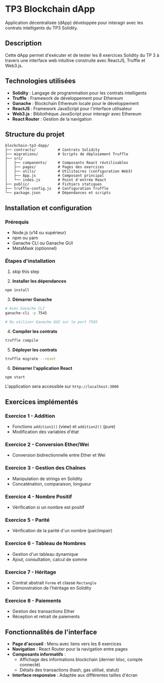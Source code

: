 # TP3 Blockchain dApp

Application décentralisée (dApp) développée pour interagir avec les contrats intelligents du TP3 Solidity.

## Description

Cette dApp permet d'exécuter et de tester les 8 exercices Solidity du TP 3 à travers une interface web intuitive construite avec ReactJS, Truffle et Web3.js.

## Technologies utilisées

- **Solidity** : Langage de programmation pour les contrats intelligents
- **Truffle** : Framework de développement pour Ethereum
- **Ganache** : Blockchain Ethereum locale pour le développement
- **ReactJS** : Framework JavaScript pour l'interface utilisateur
- **Web3.js** : Bibliothèque JavaScript pour interagir avec Ethereum
- **React Router** : Gestion de la navigation

## Structure du projet

```
blockchain-tp3-dapp/
├── contracts/          # Contrats Solidity
├── migrations/         # Scripts de déploiement Truffle
├── src/
│   ├── components/     # Composants React réutilisables
│   ├── pages/          # Pages des exercices
│   ├── utils/          # Utilitaires (configuration Web3)
│   ├── App.js          # Composant principal
│   └── index.js        # Point d'entrée React
├── public/             # Fichiers statiques
├── truffle-config.js   # Configuration Truffle
└── package.json        # Dépendances et scripts
```

## Installation et configuration

### Prérequis
- Node.js (v14 ou supérieur)
- npm ou yarn
- Ganache CLI ou Ganache GUI
- MetaMask (optionnel)

### Étapes d'installation

1. skip this step

2. **Installer les dépendances**
```bash
npm install
```

3. **Démarrer Ganache**
```bash
# Avec Ganache CLI
ganache-cli -p 7545

# Ou utiliser Ganache GUI sur le port 7545
```

4. **Compiler les contrats**
```bash
truffle compile
```

5. **Déployer les contrats**
```bash
truffle migrate --reset
```

6. **Démarrer l'application React**
```bash
npm start
```

L'application sera accessible sur `http://localhost:3000`

## Exercices implémentés

### Exercice 1 - Addition
- Fonctions `addition1()` (view) et `addition2()` (pure)
- Modification des variables d'état

### Exercice 2 - Conversion Ether/Wei
- Conversion bidirectionnelle entre Ether et Wei

### Exercice 3 - Gestion des Chaînes
- Manipulation de strings en Solidity
- Concaténation, comparaison, longueur

### Exercice 4 - Nombre Positif
- Vérification si un nombre est positif

### Exercice 5 - Parité
- Vérification de la parité d'un nombre (pair/impair)

### Exercice 6 - Tableau de Nombres
- Gestion d'un tableau dynamique
- Ajout, consultation, calcul de somme

### Exercice 7 - Héritage
- Contrat abstrait `Forme` et classe `Rectangle`
- Démonstration de l'héritage en Solidity

### Exercice 8 - Paiements
- Gestion des transactions Ether
- Réception et retrait de paiements

## Fonctionnalités de l'interface

- **Page d'accueil** : Menu avec liens vers les 8 exercices
- **Navigation** : React Router pour la navigation entre pages
- **Composants informatifs** :
  - Affichage des informations blockchain (dernier bloc, compte connecté)
  - Détails des transactions (hash, gas utilisé, statut)
- **Interface responsive** : Adaptée aux différentes tailles d'écran

